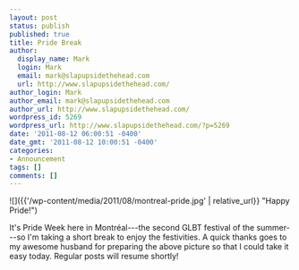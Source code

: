```yaml
---
layout: post
status: publish
published: true
title: Pride Break
author:
  display_name: Mark
  login: Mark
  email: mark@slapupsidethehead.com
  url: http://www.slapupsidethehead.com/
author_login: Mark
author_email: mark@slapupsidethehead.com
author_url: http://www.slapupsidethehead.com/
wordpress_id: 5269
wordpress_url: http://www.slapupsidethehead.com/?p=5269
date: '2011-08-12 06:00:51 -0400'
date_gmt: '2011-08-12 10:00:51 -0400'
categories:
- Announcement
tags: []
comments: []
---
```

![]({{'/wp-content/media/2011/08/montreal-pride.jpg' | relative_url}} "Happy Pride!")

It's Pride Week here in Montréal---the second GLBT festival of the summer---so I'm taking a short break to enjoy the festivities. A quick thanks goes to my awesome husband for preparing the above picture so that I could take it easy today. Regular posts will resume shortly!

